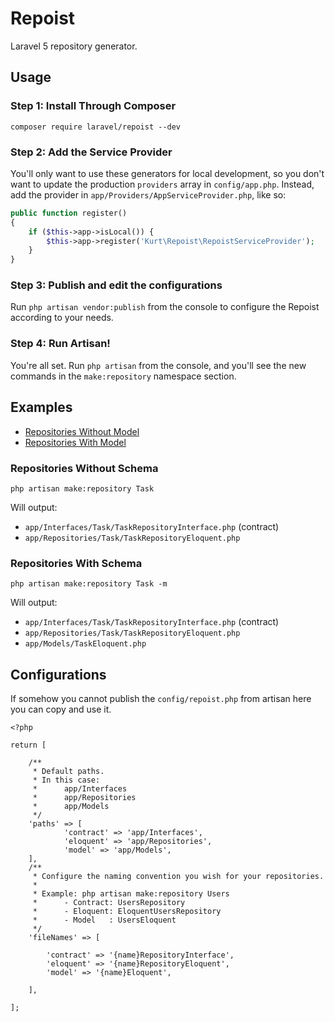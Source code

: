 # Repoist

Laravel 5 repository generator.

## Usage

### Step 1: Install Through Composer

```
composer require laravel/repoist --dev
```

### Step 2: Add the Service Provider

You'll only want to use these generators for local development, so you don't want to update the production  `providers` array in `config/app.php`. Instead, add the provider in `app/Providers/AppServiceProvider.php`, like so:

```php
public function register()
{
	if ($this->app->isLocal()) {
		$this->app->register('Kurt\Repoist\RepoistServiceProvider');
	}
}
```

### Step 3: Publish and edit the configurations

Run `php artisan vendor:publish` from the console to configure the Repoist according to your needs. 

### Step 4: Run Artisan!

You're all set. Run `php artisan` from the console, and you'll see the new commands in the `make:repository` namespace section.

## Examples

- [Repositories Without Model](#repositories-without-schema)
- [Repositories With Model](#repositories-with-schema)

### Repositories Without Schema

```
php artisan make:repository Task
```

Will output:

- `app/Interfaces/Task/TaskRepositoryInterface.php` (contract)
- `app/Repositories/Task/TaskRepositoryEloquent.php`

### Repositories With Schema

```
php artisan make:repository Task -m
```

Will output:

- `app/Interfaces/Task/TaskRepositoryInterface.php` (contract)
- `app/Repositories/Task/TaskRepositoryEloquent.php`
- `app/Models/TaskEloquent.php`

## Configurations

If somehow you cannot publish the `config/repoist.php` from artisan here you can copy and use it.

```
<?php

return [

    /**
     * Default paths.
     * In this case:
     *      app/Interfaces
     *      app/Repositories
     *      app/Models
     */
    'paths' => [
            'contract' => 'app/Interfaces',
            'eloquent' => 'app/Repositories',
            'model' => 'app/Models',
    ],
    /**
     * Configure the naming convention you wish for your repositories.
     *
     * Example: php artisan make:repository Users
     *      - Contract: UsersRepository
     *      - Eloquent: EloquentUsersRepository
     *      - Model   : UsersEloquent
     */
    'fileNames' => [

        'contract' => '{name}RepositoryInterface',
        'eloquent' => '{name}RepositoryEloquent',
        'model' => '{name}Eloquent',

    ],

];
```
